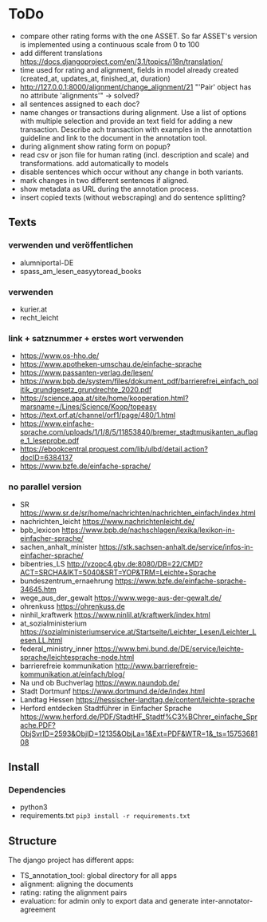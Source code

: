 # ToDo
- compare other rating forms with the one ASSET. So far ASSET's version is implemented using a continuous scale from 0 to 100
- add different translations https://docs.djangoproject.com/en/3.1/topics/i18n/translation/
- time used for rating and alignment, fields in model already created (created_at, updates_at, finished_at, duration)
- http://127.0.0.1:8000/alignment/change_alignment/21 "'Pair' object has no attribute 'alignments'" -> solved?
- all sentences assigned to each doc?
- name changes or transactions during alignment. Use a list of options with multiple selection and provide an text field for adding a new transaction. Describe ach transaction with examples in the annotattion guideline and link to the document in the annotation tool.
- during alignment show rating form on popup?
- read csv or json file for human rating (incl. description and scale) and transformations. add automatically to models
- disable sentences which  occur without any change in both variants. 
- mark changes in two different sentences if aligned.
- show metadata as URL during the annotation process.
- insert copied texts (without webscraping) and do sentence splitting?

## Texts
### verwenden und veröffentlichen
- alumniportal-DE
- spass_am_lesen_easyytoread_books
### verwenden 
- kurier.at
- recht_leicht
### link + satznummer + erstes wort verwenden
- https://www.os-hho.de/
- https://www.apotheken-umschau.de/einfache-sprache
- https://www.passanten-verlag.de/lesen/
- https://www.bpb.de/system/files/dokument_pdf/barrierefrei_einfach_politik_grundgesetz_grundrechte_2020.pdf
- https://science.apa.at/site/home/kooperation.html?marsname=/Lines/Science/Koop/topeasy 
- https://text.orf.at/channel/orf1/page/480/1.html
- https://www.einfache-sprache.com/uploads/1/1/8/5/11853840/bremer_stadtmusikanten_auflage_1_leseprobe.pdf
- https://ebookcentral.proquest.com/lib/ulbd/detail.action?docID=6384137
- https://www.bzfe.de/einfache-sprache/
### no parallel version
- SR	https://www.sr.de/sr/home/nachrichten/nachrichten_einfach/index.html
- nachrichten_leicht	https://www.nachrichtenleicht.de/
- bpb_lexicon	https://www.bpb.de/nachschlagen/lexika/lexikon-in-einfacher-sprache/
- sachen_anhalt_minister	https://stk.sachsen-anhalt.de/service/infos-in-einfacher-sprache/
- bibentries_LS	http://vzopc4.gbv.de:8080/DB=22/CMD?ACT=SRCHA&IKT=5040&SRT=YOP&TRM=Leichte+Sprache
- bundeszentrum_ernaehrung	https://www.bzfe.de/einfache-sprache-34645.htm
- wege_aus_der_gewalt	https://www.wege-aus-der-gewalt.de/
- ohrenkuss	https://ohrenkuss.de
- ninhil_kraftwerk	https://www.ninlil.at/kraftwerk/index.html
- at_sozialministerium	https://sozialministeriumservice.at/Startseite/Leichter_Lesen/Leichter_Lesen.LL.html
- federal_ministry_inner	https://www.bmi.bund.de/DE/service/leichte-sprache/leichtesprache-node.html
- barrierefreie kommunikation	http://www.barrierefreie-kommunikation.at/einfach/blog/
- Na und ob Buchverlag	https://www.naundob.de/
- Stadt Dortmunf	https://www.dortmund.de/de/index.html
- Landtag Hessen	https://hessischer-landtag.de/content/leichte-sprache
- Herford entdecken Stadtführer in Einfacher Sprache	https://www.herford.de/PDF/StadtHF_Stadtf%C3%BChrer_einfache_Sprache.PDF?ObjSvrID=2593&ObjID=12135&ObjLa=1&Ext=PDF&WTR=1&_ts=1575368108


## Install
### Dependencies
- python3
- requirements.txt `pip3 install -r requirements.txt`


## Structure
The django project has different apps:
- TS_annotation_tool: global directory for all apps
- alignment: aligning the documents
- rating: rating the alignment pairs
- evaluation: for admin only to export data and generate inter-annotator-agreement
